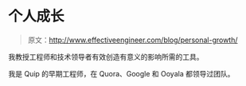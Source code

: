 # 个人成长

> 原文：<http://www.effectiveengineer.com/blog/personal-growth/>

我教授工程师和技术领导者有效创造有意义的影响所需的工具。

我是 Quip 的早期工程师，在 Quora、Google 和 Ooyala 都领导过团队。